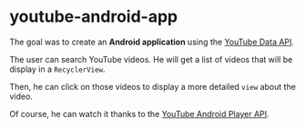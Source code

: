 # youtube-android-app

The goal was to create an **Android application** using the [YouTube Data API](https://developers.google.com/youtube/v3/getting-started).

The user can search YouTube videos. He will get a list of videos that will be display in a `RecyclerView`.

Then, he can click on those videos to display a more detailed `view` about the video. 

Of course, he can watch it thanks to the [YouTube Android Player API](https://developers.google.com/youtube/android/player/).
